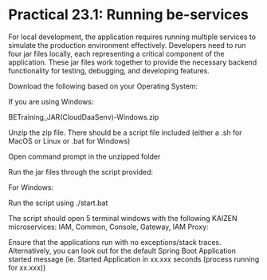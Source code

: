 # Practical 23.1: Running be-services



For local development, the application requires running multiple services to simulate the production environment effectively. Developers need to run four jar files locally, each representing a critical component of the application. These jar files work together to provide the necessary backend functionality for testing, debugging, and developing features.

Download the following based on your Operating System:

If you are using Windows:

BETraining_JAR(CloudDaaSenv)-Windows.zip







Unzip the zip file. There should be a script file included (either a .sh for MacOS or Linux or .bat for Windows)





Open command prompt in the unzipped folder





Run the jar files through the script provided:

For Windows:

Run the script using ./start.bat









The script should open 5 terminal windows with the following KAIZEN microservices: IAM, Common, Console, Gateway, IAM Proxy:





Ensure that the applications run with no exceptions/stack traces. Alternatively, you can look out for the default Spring Boot Application started message (ie. Started Application in xx.xxx seconds (process running for xx.xxx))



